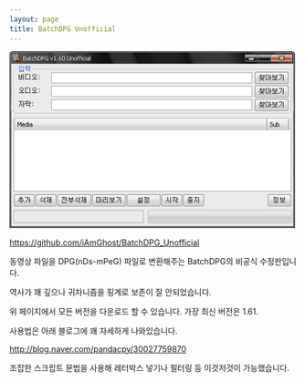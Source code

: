 ```yaml
---
layout: page
title: BatchDPG Unofficial
---
```


![image](./images/batchdpg_unofficial.png)


https://github.com/iAmGhost/BatchDPG_Unofficial

동영상 파일을 DPG(nDs-mPeG) 파일로 변환해주는 BatchDPG의 비공식 수정판입니다.

역사가 꽤 깊으나 귀차니즘을 핑계로 보존이 잘 안되었습니다.

위 페이지에서 모든 버전을 다운로드 할 수 있습니다. 가장 최신 버전은 1.61.

사용법은 아래 블로그에 꽤 자세하게 나와있습니다.

http://blog.naver.com/pandacpy/30027759870

조잡한 스크립트 문법을 사용해 레터박스 넣기나 필터링 등 이것저것이 가능했습니다.